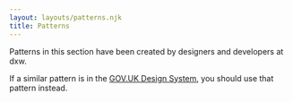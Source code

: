 ```yaml
---
layout: layouts/patterns.njk
title: Patterns
---
```


Patterns in this section have been created by designers and developers at dxw.

If a similar pattern is in the [GOV.UK Design System](https://design-system.service.gov.uk/patterns/), you should use that pattern instead.